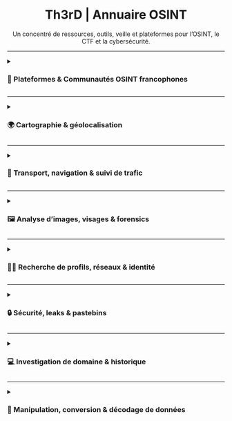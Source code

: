 <div align="center">

<h1>Th3rD | Annuaire OSINT</h1>  
Un concentré de ressources, outils, veille et plateformes pour l’OSINT, le CTF et la cybersécurité.

</div>

---

<details>
<summary><h3>👥 Plateformes & Communautés OSINT francophones</h3></summary>

|        | Plateforme        | Description |
|:------:|:------------------|:------------|
| <img src="https://i.ibb.co/0jMdQ4r3/favicon-V2.png" width="24"/> | [Isfred](https://isfred.fr/) | Plateforme française de challenges interactifs, quiz et cours OSINT pour la progression et l’autoévaluation. |
| <img src="https://openfacto.fr/wp-content/uploads/2024/07/cropped-White-Smoke-with-Medium-Blue-1-192x192.jpg" width="24"/> | [OpenFacto](https://openfacto.fr/) | Communauté, articles, guides pratiques et newsletter dédiée à l’OSINT francophone. |
| <img src="https://oscarzulu.org/favicon.ico" width="24"/> | [Oscar Zulu](https://oscarzulu.org/) | Communauté active organisant des CTF OSINT, partages de ressources, articles et ateliers en ligne. |
| <img src="https://osint4fun.eu/favicon.ico" width="24"/> | [OSINT4Fun](https://www.osint4fun.eu/) | Communauté, ateliers, challenges et événements OSINT francophones (CTF, guides pratiques). |
| <img src="https://osintfr.com/favicon.ico" width="24"/> | [OSINTFR](https://osintfr.com/) | Blog, veille, actualités et ressources francophones pour l’OSINT, cybersécurité et investigation. |
| <img src="https://osintracker.com/favicon.ico" width="24"/> | [Osintracker](https://osintracker.com/) | Agrégateur de ressources OSINT : outils, blogs, podcasts, chaînes, événements, actualités. |
| <img src="https://ozint.eu/assets/images/brand/o.png" width="24"/> | [Osintopia](https://ozint.eu/) | Portail communautaire proposant des challenges, ateliers, guides pratiques et ressources pédagogiques. |
| <img src="https://projetfox.com/favicon.ico" width="24"/> | [Projet Fox](https://projetfox.com/) | Communauté et portail de guides, outils, articles, veille, forum d’entraide et ressources OSINT. |

</details>

---

<details>
<summary><h3>🌍 Cartographie & géolocalisation</h3></summary>

|        | Outil        | Description |
|:------:|:------------------|:------------|
| <img src="https://graffiti-database.com/themes/custom/graffitidatabase/favicon.ico" width="24"/> | [Graffiti Database](https://graffiti-database.com/index.php/) | Recherche et recoupement d’images et de localisations de graffitis dans le monde. |
| <img src="https://icons.veryicon.com/png/o/application/awesome-common-free-open-source-icon/map-marked-alt-1.png" width="24"/> | [MapConnect](https://noobosaurus-r3x.github.io/MapConnect/) | Gestion avancée de points GPS sur carte interactive, édition et export local, sans collecte de données.<br><div align="right"><i><sub>par [Noobosaurus R3x](https://noobosaurusr3x.fr/)</sub></i></div> |
| <img src="https://static.xx.fbcdn.net/rsrc.php/v4/yh/r/tMT3WIParw8.png" width="24"/> | [Mapillary](https://www.mapillary.com/app/) | Exploration de vues piétonnes mondiales, photos collaboratives de rues et quartiers. |
| <img src="https://overpass-turbo.eu/assets/favicon.ico" width="24"/> | [Overpass Turbo](https://overpass-turbo.eu/) | Extraction et analyse avancée de données OpenStreetMap. |
| <img src="https://suncalc.org/favicon.ico" width="24"/> | [SunCalc](https://suncalc.org/) | Calcul des ombres et de l’ensoleillement à une date et heure précise. |
| <img src="https://what3words.com/favicon.ico" width="24"/> | [What3Words](https://what3words.com/) | Localisation ultra-précise de tout lieu via trois mots uniques. |
| <img src="https://fr.worldcam.eu/images/favicon-32x32.png" width="24"/> | [WorldCam](https://fr.worldcam.eu/) | Accès à des webcams publiques mondiales : observation de lieux, villes, météo en direct. |
| <img src="https://livingatlas.arcgis.com/wayback/esri-favicon-light-32.png" width="24"/> | [ArcGIS Wayback Imagery](https://livingatlas.arcgis.com/wayback/) | Accès à l’historique des images satellites pour l’analyse de l’évolution des lieux dans le temps. |

</details>

---

<details>
<summary><h3>🚦 Transport, navigation & suivi de trafic</h3></summary>

<strong>✈️ Suivi et analyse aérien</strong>

|        | Outil        | Description |
|:------:|:------------------|:------------|
| <img src="https://globe.adsbexchange.com/images/cropped-Stealth-1-32x32.png" width="24"/> | [ADSBexchange](https://globe.adsbexchange.com/) | Suivi mondial en temps réel de vols, historique et données brutes ADS-B. |
| <img src="https://www.flightradar24.com/static/favicons/favicon.svg" width="24"/> | [Flightradar24](https://www.flightradar24.com/) | Suivi en direct des vols et avions dans le monde entier, historique, infos détaillées. |

<strong>🚢 Suivi et analyse maritime</strong>

|        | Outil        | Description |
|:------:|:------------------|:------------|
| <img src="https://globalfishingwatch.org/wp-content/uploads/cropped-gfwisologo512x512-1-1-32x32.png" width="24"/> | [Global Fishing Watch](https://globalfishingwatch.org/map) | Cartographie mondiale des navires de pêche et surveillance de l’activité maritime. |
| <img src="https://cdn-1.webcatalog.io/catalog/marinetraffic/marinetraffic-icon-filled-256.webp" width="24"/> | [MarineTraffic](https://www.marinetraffic.com/) | Suivi en temps réel des navires, trafic maritime mondial, infos portuaires et historiques AIS. |
| <img src="https://www.vesselfinder.com/favicon.ico" width="24"/> | [VesselFinder](https://www.vesselfinder.com/) | Suivi mondial en temps réel des bateaux, AIS, historique de positions et infos navires. |

</details>

---

<details>
<summary><h3>🖼️ Analyse d’images, visages & forensics</h3></summary>

|        | Outil        | Description |
|:------:|:------------------|:------------|
| <img src="https://www.adobe.com/favicon.ico" width="24"/> | [Adobe Stock](https://stock.adobe.com/fr/) | Banque d’images professionnelle avec recherche inversée. |
| <img src="https://www.aperisolve.com/static/img/logo.svg" width="24"/> | [AperiSolve](https://www.aperisolve.com/) | Analyse d’images : couches, stéganographie, métadonnées, miniatures, OCR. |
| <img src="https://depositphotos.com/favicon.ico" width="24"/> | [Depositphotos](https://fr.depositphotos.com/) | Banque d’images avec recherche inversée. |
| <img src="https://www.dreamstime.com/favicon.ico" width="24"/> | [Dreamstime](https://www.dreamstime.com/) | Banque d’images avec recherche inversée. |
| <img src="https://facecheck.id/favicon.ico" width="24"/> | [FaceCheck.ID](https://facecheck.id/fr) | Recherche inversée de visage sur le web, réseaux sociaux et actualités. |
| <img src="https://fotoforensics.com/favicon.ico" width="24"/> | [FotoForensics](https://fotoforensics.com/) | Analyse de la manipulation d’images (ELA, métadonnées, histogramme). |
| <img src="https://www.gettyimages.fr/favicon.ico" width="24"/> | [Getty Images](https://www.gettyimages.fr/) | Banque d’images avec recherche inversée. |
| <img src="https://upload.wikimedia.org/wikipedia/commons/thumb/d/d6/Google_Lens_Icon.svg/192px-Google_Lens_Icon.svg.png?20230514215757" width="24"/> | [Google Images](https://images.google.com/) | Recherche inversée sur l’ensemble du web. |
| <img src="https://cdn-icons-png.flaticon.com/512/906/906343.png" width="24"/> | [iStockPhoto](https://www.istockphoto.com/) | Banque d’images avec recherche inversée. |
| <img src="https://29a.ch/favicon.ico" width="24"/> | [Photo Forensics (29a.ch)](https://29a.ch/photo-forensics/#forensic-magnifier) | Outils de forensique sur images : ELA, grossissement, manipulations. |
| <img src="https://pimeyes.com/favicon.ico" width="24"/> | [PimEyes](https://pimeyes.com/en) | Recherche inversée de visages à partir d’une photo. |
| <img src="https://www.shutterstock.com/favicon.ico" width="24"/> | [Shutterstock](https://www.shutterstock.com/) | Banque d’images avec recherche inversée. |
| <img src="https://tineye.com/assets/touch_icons/touch-icon-192x192.png" width="24"/> | [TinEye](https://tineye.com/) | Recherche inversée d’images pour retrouver l’origine et les occurrences. |
| <img src="https://www.yandex.com/favicon.ico" width="24"/> | [Yandex Images](https://yandex.com/images/) | Recherche inversée globale, alternative à Google. |

</details>

---

<details>
<summary><h3>🕵️‍♂️ Recherche de profils, réseaux & identité</h3></summary>

|        | Outil        | Description |
|:------:|:------------------|:------------|
| <img src="https://epieos.com/favicon.ico" width="24"/> | [Epieos](https://epieos.com/) | Recherche de profils et informations associées à une adresse e-mail. |
| <img src="https://inflact.com/favicon.ico" width="24"/> | [Inflact Instagram Search](https://inflact.com/tools/instagram-search/) | Recherche de profils, hashtags et contenus Instagram sans connexion. |
| <img src="https://www.namechk.com/favicon.ico" width="24"/> | [Namechk](https://namechk.com/) | Vérification de disponibilité de pseudos ou noms sur de multiples réseaux sociaux. |
| <img src="https://www.social-searcher.com/favicon.ico" width="24"/> | [Social Searcher](https://www.social-searcher.com/) | Recherche de mots, hashtags et profils sur les réseaux sociaux publics. |
| <img src="https://usersearch.org/favicon.ico" width="24"/> | [UserSearch](https://usersearch.org/) | Recherche de pseudos ou e-mails sur de nombreux services et plateformes. |
| <img src="https://osint.oscarzulu.org/files/99ea2ac139e20dc2443f9caac509ff8a/logo-rond-noir.png" width="24"/> | [UserCheck (Oscar Zulu)](https://usercheck.oscarzulu.org/) | Recherche de pseudo sur des dizaines de plateformes.<br><div align="right"><i><sub>par <a href="https://oscarzulu.org">Degun &amp; Tungst</a></sub></i></div> |
| <img src="https://ctf-osint.aege.fr/files/ac83d4caba18e5a85073fabef767b133/whatsmyname.png" width="24"/> | [WhatsMyName](https://whatsmyname.app/) | Recherche de la présence d’un pseudo sur des centaines de sites. |

</details>

---

<details>
<summary><h3>🔒 Sécurité, leaks & pastebins</h3></summary>

|        | Outil        | Description |
|:------:|:------------------|:------------|
| <img src="https://s3.amazonaws.com/rapidapi-prod-user/372ffabd-45c0-4270-b3cc-49f92bb3b23f" width="24"/> | [BreachDirectory](https://breachdirectory.org/) | Vérification de présence de données personnelles dans des bases compromises. |
| <img src="https://haveibeenpwned.com/apple-touch-icon-76x76.png" width="24"/> | [HaveIBeenPwned](https://haveibeenpwned.com/) | Vérification d’e-mails ou mots de passe dans des fuites de données. |
| <img src="https://intelx.io/favicon.ico" width="24"/> | [IntelX](https://intelx.io/) | Recherche de leaks, pastebins, bases compromises et dark web. |
| <img src="https://leakpeek.com/assets/img/lpfavi.png" width="24"/> | [LeakPeek](https://leakpeek.com/) | Recherche de leaks, pastebins, dumps et credentials exposés publiquement. |

</details>

---

<details>
<summary><h3>💻 Investigation de domaine & historique</h3></summary>

|        | Outil        | Description |
|:------:|:------------------|:------------|
| <img src="https://builtwith.com/favicon.ico" width="24"/> | [BuiltWith](https://builtwith.com/fr/) | Analyse technique d’un site web : CMS, frameworks, scripts, serveurs, etc. |
| <img src="https://images.icon-icons.com/2699/PNG/512/cloudflare_logo_icon_170372.png" width="24"/> | [Cloudflare Radar](https://radar.cloudflare.com/) | Analyse en temps réel du trafic, DNS, incidents et menaces sur Internet. |
| <img src="https://dashboard.snapcraft.io/site_media/appmedia/2022/09/exploitdb.png" width="24"/> | [Exploit-DB](https://www.exploit-db.com/) | Recherche d’exploits, vulnérabilités, failles publiées et proof-of-concept. |
| <img src="https://www.ipqualityscore.com/templates/img/icons/fav/favicon-32x32.png" width="24"/> | [IPQualityScore](https://www.ipqualityscore.com/ip-reputation-check/) | Vérification de réputation et analyse de risque d’une adresse IP. |
| <img src="https://i.ibb.co/FLwbFsmm/osintsh.png" width="24"/> | [Osint.sh](https://osint.sh/) | Recherche rapide de métadonnées, IP, DNS, domaines, WHOIS, S3, leaks, etc. |
| <img src="https://www.shodan.io/static/img/apple-touch-icon-192-4eb04af5.png" width="24"/> | [Shodan](https://www.shodan.io/) | Recherche d’appareils, serveurs et services exposés sur Internet. |
| <img src="https://i.ibb.co/d0XVC2FQ/subdomainfinder-0.png" width="24"/> | [Subdomain Finder (C99)](https://subdomainfinder.c99.nl/) | Recherche et découverte de sous-domaines publics pour un domaine. |
| <img src="https://i.ibb.co/dsT5RhJ9/snapsint.png" width="24"/> | [SynapsInt](https://synapsint.com/) | Plateforme multifonction pour recherche de domaines, e-mails, IP, réseaux sociaux, leaks, etc. |
| <img src="https://urlscan.io/favicon.ico" width="24"/> | [Urlscan.io](https://urlscan.io/) | Analyse automatisée d’URL : capture de page, ressources, scripts, détails techniques. |
| <img src="https://viewdns.info/favicon.ico" width="24"/> | [ViewDNS](https://viewdns.info/) | Analyse DNS, WHOIS, IP, domaines et géolocalisation. |
| <img src="https://www.virustotal.com/gui/images/manifest/icon-72x72.png" width="24"/> | [VirusTotal](https://www.virustotal.com/) | Analyse de fichiers, URL, domaines et IP : détection de malware et réputation. |
| <img src="https://web-static.archive.org/_static/images/archive.ico" width="24"/> | [Wayback Machine](https://web.archive.org/) | Consultation et sauvegarde de versions anciennes de pages web. |

</details>

---

<details>
<summary><h3>🧩 Manipulation, conversion & décodage de données</h3></summary>

|        | Outil        | Description |
|:------:|:------------------|:------------|
| <img src="https://cryptii.com/favicon.ico" width="24"/> | [Cryptii](https://cryptii.com/) | Conversion, décodage, chiffrement et manipulation visuelle de données (hex, base64, Morse, etc.). |
| <img src="https://cyberchef.net/assets/aecc661b69309290f600.ico" width="24"/> | [CyberChef](https://gchq.github.io/CyberChef/) | Manipulation, conversion, encodage, décodage et analyse de fichiers et données. |
| <img src="https://www.dcode.fr/favicon.ico" width="24"/> | [dCode - Identification de chiffrement](https://www.dcode.fr/identification-chiffrement) | Identification et conversion de types de chiffrement, hash, base, ciphers, etc. |
| <img src="https://emn178.github.io/online-tools/images/logo.svg" width="24"/> | [Online Tools by emn178](https://emn178.github.io/online-tools/) | Suite d’outils pour hashage, encodage, conversion et cryptage de données. |
| <img src="https://piellardj.github.io/stereogram-solver/favicon-32x32.png" width="24"/> | [Stereogram Solver](https://piellardj.github.io/stereogram-solver/) | Décodage automatique de stéréogrammes et révélation d’images cachées. |

</details>
